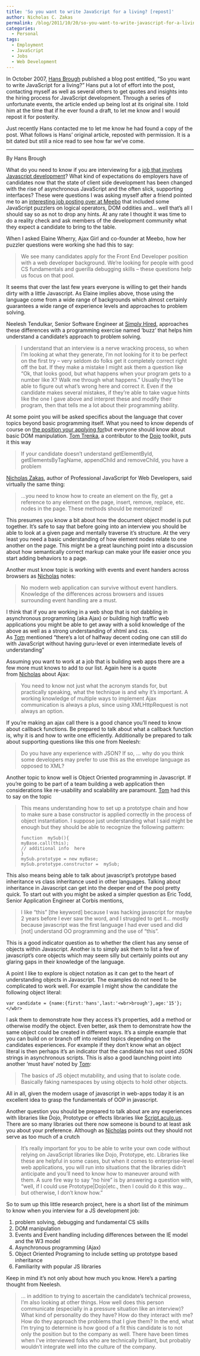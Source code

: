 ```yaml
---
title: 'So you want to write JavaScript for a living? [repost]'
author: Nicholas C. Zakas
permalink: /blog/2011/10/20/so-you-want-to-write-javascript-for-a-living-repost/
categories:
  - Personal
tags:
  - Employment
  - JavaScript
  - Jobs
  - Web Development
---
```

In October 2007, [Hans Brough][1] published a blog post entitled, &#8220;So you want to write JavaScript for a living?&#8221; Hans put a lot of effort into the post, contacting myself as well as several others to get quotes and insights into the hiring process for JavaScript development. Through a series of unfortunate events, the article ended up being lost at its original site. I told him at the time that if he ever found a draft, to let me know and I would repost it for posterity.

Just recently Hans contacted me to let me know he had found a copy of the post. What follows is Hans&#8217; original article, reposted with permission. It is a bit dated but still a nice read to see how far we&#8217;ve come.

* * *

By Hans Brough

What do you need to know if you are interviewing for a <a href="http://javascript.jobamatic.com/" target="_blank">job that involves Javascript development</a>? What kind of expectations do employers have of candidates now that the state of client side development has been changed with the rise of asynchronous JavaScript and the often slick, supporting interfaces? These were questions I was asking myself after a friend pointed me to an <a href="http://blog.meebo.com/jobs?o" target="_blank">interesting job posting over at Meebo</a> that included some JavaScript puzzlers on logical operators, DOM oddities and&#8230; well that&#8217;s all I should say so as not to drop any hints. At any rate I thought it was time to do a reality check and ask members of the development community what they expect a candidate to bring to the table.

When I asked Elaine Wherry, Ajax Girl and co-founder at Meebo, how her puzzler questions were working she had this to say:

> We see many candidates apply for the Front End Developer position with a web developer background. We&#8217;re looking for people with good CS fundamentals and guerilla debugging skills &#8211; these questions help us focus on that pool.

It seems that over the last few years everyone is willing to get their hands dirty with a little Javascript. As Elaine implies above, those using the language come from a wide range of backgrounds which almost certainly guarantees a wide range of experience levels and approaches to problem solving.

Neelesh Tendulkar, Senior Software Engineer at <a href="http://www.simplyhired.com/" target="_blank">Simply Hired</a>, approaches these differences with a programming exercise named &#8216;buzz&#8217; that helps him understand a candidate&#8217;s approach to problem solving.

> I understand that an interview is a nerve wracking process, so when I&#8217;m looking at what they generate, I&#8217;m not looking for it to be perfect on the first try &#8211; very seldom do folks get it completely correct right off the bat. If they make a mistake I might ask them a question like &#8220;Ok, that looks good, but what happens when your program gets to a number like X? Walk me through what happens.&#8221; Usually they&#8217;ll be able to figure out what&#8217;s wrong here and correct it. Even if the candidate makes several mistakes, if they&#8217;re able to take vague hints like the one I gave above and interpret these and modify their program, then that tells me a lot about their programming ability.

At some point you will be asked specifics about the language that cover topics beyond basic programming itself. What you need to know depends of course on <a href="http://javascript.jobamatic.com/" target="_blank">the position your applying for</a>but everyone should know about basic DOM manipulation. <a href="http://blog.dept-z.com/" target="_blank">Tom Trenka</a>, a contributor to the <a href="http://www.dojotoolkit.org/" target="_blank">Dojo</a> toolkit, puts it this way

> If your candidate doesn’t understand getElementById, getElementsByTagName, appendChild and removeChild, you have a problem

<a href="{{site.url}}/" target="_blank">Nicholas Zakas</a>, author of Professional JavaScript for Web Developers, said virtually the same thing:

> &#8230;you need to know how to create an element on the fly, get a reference to any element on the page, insert, remove, replace, etc. nodes in the page. These methods should be memorized!

This presumes you know a bit about how the document object model is put together. It&#8217;s safe to say that before going into an interview you should be able to look at a given page and mentally traverse it&#8217;s structure. At the very least you need a basic understanding of how element nodes relate to one another on the page. This might be a great launching point into a discussion about how semantically correct markup can make your life easier once you start adding behaviors to a page.

Another must know topic is working with events and event handers across browsers as <a href="{{site.url}}/" target="_blank">Nicholas</a> notes:

> No modern web application can survive without event handlers. Knowledge of the differences across browsers and issues surrounding event handling are a must.

I think that if you are working in a web shop that is not dabbling in asynchronous programming (aka Ajax) or building high traffic web applications you might be able to get away with a solid knowledge of the above as well as a strong understanding of xhtml and css. As <a href="http://blog.dept-z.com/" target="_blank">Tom</a> mentioned &#8220;there’s a lot of halfway decent coding one can still do with JavaScript without having guru-level or even intermediate levels of understanding&#8221;

Assuming you want to work at a job that is building web apps there are a few more must knows to add to our list. Again here is a quote from <a href="{{site.url}}/" target="_blank">Nicholas</a> about Ajax:

> You need to know not just what the acronym stands for, but practically speaking, what the technique is and why it&#8217;s important. A working knowledge of multiple ways to implement Ajax communication is always a plus, since using XMLHttpRequest is not always an option.

If you&#8217;re making an ajax call there is a good chance you&#8217;ll need to know about callback functions. Be prepared to talk about what a callback function is, why it is and how to write one efficiently. Additionally be prepared to talk about supporting questions like this one from Neelesh:

> Do you have any experience with JSON? If so, &#8230; why do you think some developers may prefer to use this as the envelope language as opposed to XML?

Another topic to know well is Object Oriented programming in Javascript. If you&#8217;re going to be part of a team building a web application then considerations like re-usability and scalability are paramount. <a href="http://blog.dept-z.com/" target="_blank">Tom</a> had this to say on the topic

> This means understanding how to set up a prototype chain and how to make sure a base constructor is applied correctly in the process of object instantiation. I suppose just understanding what I said might be enough but they should be able to recognize the following pattern:
> 
>     
>     function  mySub(){
>     myBase.call(this);
>     // additional info  here
>     }
>     mySub.prototype = new myBase;
>     mySub.prototype.constructor =  mySub;

This also means being able to talk about javascript&#8217;s prototype based inheritance vs class inheritance used in other languages. Talking about inheritance in Javascript can get into the deeper end of the pool pretty quick. To start out with you might be asked a simpler question as Eric Todd, Senior Application Engineer at Corbis mentions,

> I like &#8220;this&#8221; [the keyword] because I was hacking javascript for maybe 2 years before I ever saw the word, and I struggled to get it&#8230; mostly because javascript was the first language I had ever used and did [not] understand OO programming and the use of &#8220;this&#8221;.

This is a good indicator question as to whether the client has any sense of objects within Javascript. Another is to simply ask them to list a few of javascript&#8217;s core objects which may seem silly but certainly points out any glaring gaps in their knowledge of the language.

A point I like to explore is object notation as it can get to the heart of understanding objects in Javascript. The examples do not need to be complicated to work well. For example I might show the candidate the following object literal:

    var candidate = {name:{first:'hans',last:'<wbr>brough'},age:'15'};</wbr>

I ask them to demonstrate how they access it&#8217;s properties, add a method or otherwise modify the object. Even better, ask them to demonstrate how the same object could be created in different ways. It&#8217;s a simple example that you can build on or branch off into related topics depending on the candidates experiences. For example if they don&#8217;t know what an object literal is then perhaps it&#8217;s an indicator that the candidate has not used JSON strings in asynchronous scripts. This is also a good launching point into another &#8216;must have&#8217; noted by <a href="http://blog.dept-z.com/" target="_blank">Tom</a>:

> The basics of JS object mutability, and using that to isolate code. Basically faking namespaces by using objects to hold other objects.

All in all, given the modern usage of javascript in web-apps today it is an excellent idea to grasp the fundamentals of OOP in javascript.

Another question you should be prepared to talk about are any experiences with libraries like Dojo, Prototype or effects libraries like <a href="http://script.aculo.us/" target="_blank">Script.aculo.us</a>. There are so many libraries out there now someone is bound to at least ask you about your preference. Although as <a href="{{site.url}}/" target="_blank">Nicholas</a> points out they should not serve as too much of a crutch

> It&#8217;s really important for you to be able to write your own code without relying on JavaScript libraries like Dojo, Prototype, etc. Libraries like these are helpful in some cases, but when it comes to enterprise-level web applications, you will run into situations that the libraries didn&#8217;t anticipate and you&#8217;ll need to know how to maneuver around with them. A sure fire way to say &#8220;no hire&#8221; is by answering a question with, &#8220;well, if I could use Prototype|Dojo|etc., then I could do it this way&#8230;but otherwise, I don&#8217;t know how.&#8221;

So to sum up this little research project, here is a short list of the minimum to know when you interview for a JS development job:

  1. problem solving, debugging and fundamental CS skills
  2. DOM manipulation
  3. Events and Event handling including differences between the IE model and the W3 model
  4. Asynchronous programming (Ajax)
  5. Object Oriented Programing to include setting up prototype based inheritance
  6. Familiarity with popular JS libraries

Keep in mind it&#8217;s not only about how much you know. Here&#8217;s a parting thought from Neelesh.

> &#8230; in addition to trying to ascertain the candidate&#8217;s technical prowess, I&#8217;m also looking at other things. How well does this person communicate (especially in a pressure situation like an interview)? What kind of personality do they have? How do they interact with me? How do they approach the problems that I give them? In the end, what I&#8217;m trying to determine is how good of a fit this candidate is to not only the position but to the company as well. There have been times when I&#8217;ve interviewed folks who are technically brilliant, but probably wouldn&#8217;t integrate well into the culture of the company.

 [1]: http://twitter.com/letterati
